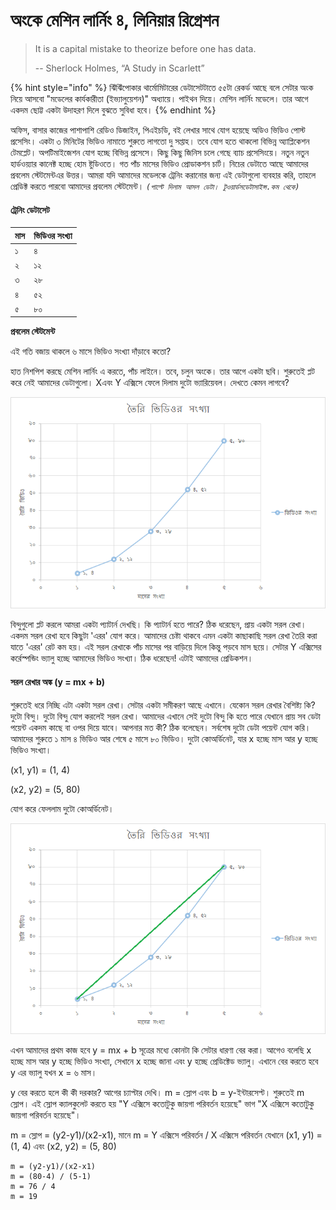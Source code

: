 # অংকে মেশিন লার্নিং ৪, লিনিয়ার রিগ্রেশন

> It is a capital mistake to theorize before one has data.
>
> -- Sherlock Holmes, “A Study in Scarlett”

{% hint style="info" %}
ঝিঁঝিঁপোকার থার্মোমিটারের ডেটাসেটটাতে ৫৫টা রেকর্ড আছে বলে সেটার অংক নিয়ে আসবো "মডেলের কার্যকারীতা \(ইভ্যালুয়েশন\)" অধ্যায়ে। পাইথন দিয়ে। মেশিন লার্নিং মডেলে। তার আগে একদম ছোট্ট একটা উদাহরণ দিলে বুঝতে সুবিধা হবে। 
{% endhint %}

অফিস, বাসার কাজের পাশাপাশি রেডিও ডিজাইন, পিএইচডি, বই লেখার সাথে যোগ হয়েছে অডিও ভিডিও পোস্ট প্রসেসিং। একটা ৩ মিনিটের ভিডিও নামাতে শুরুতে লাগতো দু সপ্তাহ। তবে যোগ হতে থাকলো বিভিন্ন অ্যাপ্লিকেশন টেমপ্লেট। অপটিমাইজেশন যোগ হচ্ছে বিভিন্ন প্রসেসে। কিছু কিছু জিনিস চলে গেছে ব্যাচ প্রসেসিংয়ে। নতুন নতুন হার্ডওয়্যার কানেক্ট হচ্ছে হোম ষ্টুডিওতে। গত পাঁচ মাসের ভিডিও প্রোডাকশন চার্ট। নিচের ডেটাতে আছে আমাদের প্রবলেম স্টেটমেন্টএর উত্তর। আমরা যদি আমাদের মডেলকে ট্রেনিং করানোর জন্য এই ডেটাগুলো ব্যবহার করি, তাহলে প্রেডিক্ট করতে পারবো আমাদের প্রবলেম স্টেটমেন্ট। _`(পাল্টে দিলাম আসল ডেটা। টুওয়ার্ডসডেটাসাইন্স.কম থেকে)`_

#### ট্রেনিং ডেটাসেট

| মাস  | ভিডিওর সংখ্যা  |
| :--- | :--- |
| ১ | ৪ |
| ২ | ১২ |
| ৩ | ২৮ |
| ৪ | ৫২ |
| ৫ | ৮০ |

**প্রবলেম স্টেটমেন্ট**  

এই গতি বজায় থাকলে ৬ মাসে ভিডিও সংখ্যা দাঁড়াবে কতো?

হাত নিশপিশ করছে মেশিন লার্নিং এ করতে, পাঁচ লাইনে। তবে, চলুন অংকে।  তার আগে একটা ছবি। শুরুতেই প্লট করে নেই আমাদের ডেটাগুলো। Xএবং Y এক্সিসে ফেলে দিলাম দুটো ভ্যারিয়েবল। দেখতে কেমন লাগবে?

![X&#x98F;&#x9AC;&#x982; Y &#x98F;&#x995;&#x9CD;&#x9B8;&#x9BF;&#x9B8;&#x9C7; &#x9AA;&#x9CD;&#x9B2;&#x99F; &#x995;&#x9B0;&#x9BE;&#x9B0; &#x9AA;&#x9B0; &#x9A1;&#x9BE;&#x9DF;&#x9BE;&#x997;&#x9CD;&#x9B0;&#x9BE;&#x9AE; ](../.gitbook/assets/test2.png)

বিন্দুগুলো প্লট করলে আমরা একটা প্যাটার্ন দেখছি। কি প্যাটার্ন হতে পারে? ঠিক ধরেছেন, প্রায় একটা সরল রেখা। একদম সরল রেখা হবে কিছুটা 'এরর' যোগ করে। আমাদের চেষ্টা থাকবে এমন একটা কাছাকাছি সরল রেখা তৈরি করা যাতে 'এরর' রেট কম হয়। এই সরল রেখাকে পাঁচ মাসের পর বাড়িয়ে দিলে কিন্তু পড়বে মাস ছয়ে। সেটার Y এক্সিসের কর্রেস্পন্ডিং ভ্যালু হচ্ছে আমাদের ভিডিও সংখ্যা। ঠিক ধরেছেন! এটাই আমাদের প্রেডিকশন। 

####  সরল রেখার অঙ্ক \(y = mx + b\)

শুরুতেই ধরে নিচ্ছি এটা একটা সরল রেখা। সেটার একটা সমীকরণ আছে এখানে। যেকোন সরল রেখার বৈশিষ্ট্য কি? দুটো বিন্দু। দুটো বিন্দু যোগ করলেই সরল রেখা। আমাদের এখানে সেই দুটো বিন্দু কি হতে পারে যেখানে প্রায় সব ডেটা পয়েন্ট একদম কাছে বা ওপর দিয়ে যাবে। আপনার মত কী? ঠিক বলেছেন। সর্বশেষ দুটো ডেটা পয়েন্ট যোগ করি। আমাদের শুরুতে ১ মাস ৪ ভিডিও আর শেষে ৫ মাসে ৮০ ভিডিও। দুটো কোঅর্ডিনেট, যার x হচ্ছে মাস আর y হচ্ছে ভিডিও সংখ্যা। 

\(x1, y1\) = \(1, 4\)

\(x2, y2\) = \(5, 80\)

যোগ করে ফেললাম দুটো কোঅর্ডিনেট। 

![&#x986;&#x9B8;&#x9B2; &#x9B8;&#x9B0;&#x9B2; &#x9B2;&#x9BE;&#x987;&#x9A8;&#x99F;&#x9BE;&#x987; &#x9B9;&#x99A;&#x9CD;&#x99B;&#x9C7; &#x9AA;&#x9CD;&#x9B0;&#x9C7;&#x9A1;&#x9BF;&#x995;&#x9B6;&#x9A8; ](../.gitbook/assets/test1.png)

এখন আমাদের প্রথম কাজ হবে y = mx + b সূত্রের মধ্যে কোনটা কি সেটার ধারণা বের করা। আগেও বলেছি x হচ্ছে মাস আর y হচ্ছে ভিডিও সংখ্যা, সেখানে x হচ্ছে জানা এবং y হচ্ছে প্রেডিক্টেড ভ্যালু। এখানে বের করতে হবে y এর ভ্যালু যখন x = ৬ মাস। 

y বের করতে হলে কী কী দরকার? আগের চ্যাপ্টার দেখি। m = স্লোপ এবং b = y-ইন্টারসেপ্ট। শুরুতেই m স্লোপ। এই স্লোপ ক্যালকুলেট করতে হয় "Y এক্সিসে কতোটুকু জায়গা পরিবর্তন হয়েছে" ভাগ "X এক্সিসে কতোটুকু জায়গা পরিবর্তন হয়েছে"।

m = স্লোপ = \(y2-y1\)/\(x2-x1\), মানে m = Y এক্সিসে পরিবর্তন / X এক্সিসে পরিবর্তন যেখানে \(x1, y1\) = \(1, 4\) এবং \(x2, y2\) = \(5, 80\)

```text
m = (y2-y1)/(x2-x1)
m = (80-4) / (5-1)
m = 76 / 4
m = 19
```



